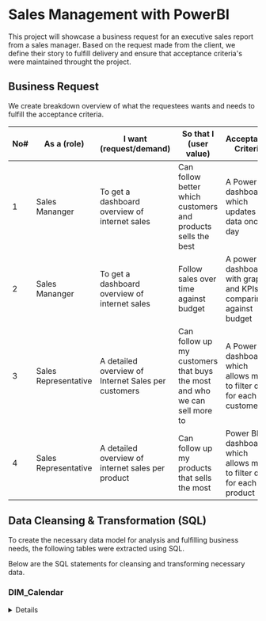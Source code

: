 # Sales Management with PowerBI
This project will showcase a business request for an executive sales report from a sales manager. Based on the request made from the client, we define their story to fulfill delivery and ensure that acceptance criteria's were maintained throught the project.

## Business Request
We create breakdown overview of what the requestees wants and needs to fulfill the acceptance criteria.

| No# | As a (role) | I want (request/demand) | So that I (user value) | Acceptance Criteria |
--- | --- | --- | --- | --- 
| 1 | Sales Mananger | To get a dashboard overview of internet sales | Can follow better which customers and products sells the best | A Power BI dashboard which updates data once a day |
| 2 | Sales Mananger | To get a dashboard overview of internet sales | Follow sales over time against budget | A power BI dashboard with graphs and KPIs comparing against budget |
| 3 | Sales Representative | A detailed overview of Internet Sales per customers | Can follow up my customers that buys the most and who we can sell more to | A Power BI dashboard which allows me to filter data for each customer |
| 4 | Sales Representative | A detailed overview of internet sales per product | Can follow up my products that sells the most | Power BI dashboard which allows me to filter data for each product |

## Data Cleansing & Transformation (SQL)
To create the necessary data model for analysis and fulfilling business needs, the following tables were extracted using SQL.

Below are the SQL statements for cleansing and transforming necessary data.


### DIM_Calendar
<details>
    ````
    ```
    -- Cleansing DIM_DateTable --
SELECT 
  [DateKey], 
  [FullDateAlternateKey] AS Date, 
  [EnglishDayNameOfWeek] AS Day, 
  [WeekNumberOfYear] AS WeekNo, 
  [EnglishMonthName] AS Month, 
  -- Abbreviating Month
  LEFT ([EnglishMonthName], 3) AS MonthShort, 
  [MonthNumberOfYear] AS MonthNo, 
  [CalendarQuarter] AS Quarter, 
  [CalendarYear] AS Year 
FROM 
  [AdventureWorksDW2019].[dbo].[DimDate] 
WHERE 
  CalendarYear >= 2019
    ```
    ````

